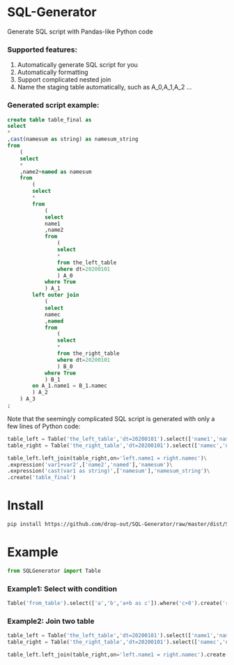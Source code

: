 # SQL-Generator
Generate SQL script with Pandas-like Python code

### Supported features:
1. Automatically generate SQL script for you
2. Automatically formatting
3. Support complicated nested join
4. Name the staging table automatically, such as A_0,A_1,A_2 ...

### Generated script example:
```sql
create table table_final as 
select 
*
,cast(namesum as string) as namesum_string
from
	(
	select 
	*
	,name2+named as namesum
	from
		(
		select 
		*
		from
			(
			select 
			name1
			,name2
			from
				(
				select
				*
				from the_left_table
				where dt=20200101
				) A_0
			where True
			) A_1
		left outer join
			(
			select 
			namec
			,named
			from
				(
				select
				*
				from the_right_table
				where dt=20200101
				) B_0
			where True
			) B_1
		on A_1.name1 = B_1.namec
		) A_2
	) A_3
;
```

Note that the seemingly complicated SQL script is generated with only a few lines of Python code:
```python
table_left = Table('the_left_table','dt=20200101').select(['name1','name2'])
table_right = Table('the_right_table','dt=20200101').select(['namec','named'])

table_left.left_join(table_right,on='left.name1 = right.namec')\
.expression('var1+var2',['name2','named'],'namesum')\
.expression('cast(var1 as string)',['namesum'],'namesum_string')\
.create('table_final')
```

# Install
```bash
pip install https://github.com/drop-out/SQL-Generator/raw/master/dist/SQLGenerator-by-dropout-0.0.4.tar.gz
```

# Example
```python
from SQLGenerator import Table
```
### Example1: Select with condition
```python
Table('from_table').select(['a','b','a+b as c']).where('c>0').create('result_table')
```

### Example2: Join two table
```python
table_left = Table('the_left_table','dt=20200101').select(['name1','name2'])
table_right = Table('the_right_table','dt=20200101').select(['namec','named'])

table_left.left_join(table_right,on='left.name1 = right.namec').create('table_final',drop=True)
```
